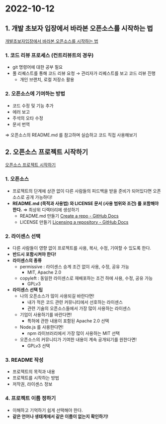# 2022-10-12

## 1. 개발 초보자 입장에서 바라본 오픈소스를 시작하는 법

[개발초보자입장에서 바라본 오픈소스를 시작하는 법](https://m.blog.naver.com/PostView.naver?isHttpsRedirect=true&blogId=kiseop91&logNo=221606244461)

### 1. 코드 리뷰 프로세스 (컨트리뷰트의 경우)

- git 명령어에 대한 공부 필요
- 풀 리퀘스트를 통해 코드 리뷰 요청 → 관리자가 리퀘스트를 보고 코드 리뷰 진행
  - 개인 브랜치, 로컬 저장소 활용

### 2. 오픈소스에 기여하는 방법

- 코드 수정 및 기능 추가
- 에러 보고
- 주석의 오타 수정
- 문서 번역

⇒ 오픈소스의 README.md 를 참고하며 실습하고 코드 직접 사용해보기

## 2. 오픈소스 프로젝트 시작하기

[오픈소스 프로젝트 시작하기](https://han-py.tistory.com/201)

### 1. 오픈소스

- 프로젝트의 단계에 상관 없이 다른 사람들의 피드백을 받을 준비가 되어있다면 오픈소스로 공개 가능하다!
- **README.md (목적과 사용법) 와 LICENSE 문서 (사용 범위와 조건) 를 포함해야 한다.**
  ⇒ 최상위 디렉터리에 생성하기
  - README.md 만들기
    [Create a repo - GitHub Docs](https://docs.github.com/en/get-started/quickstart/create-a-repo#commit-your-first-change)
  - LICENSE 만들기
    [Licensing a repository - GitHub Docs](https://docs.github.com/en/repositories/managing-your-repositorys-settings-and-features/customizing-your-repository/licensing-a-repository)

### 2. 라이센스 선택

- 다른 사람들이 영향 없이 프로젝트를 사용, 복사, 수정, 기여할 수 있도록 한다.
- **반드시 포함시켜야 한다!**
- **라이센스의 종류**
  - permissive : 라이센스 승계 조건 없이 사용, 수정, 공유 가능
    - MIT, Apache 2.0
  - copyleft : 동일한 라이센스로 재배포하는 조건 하에 사용, 수정, 공유 가능
    - GPLv3
- **라이센스 선택 팁**
  - 나의 오픈소스가 많이 사용되길 바란다면!
    - 내가 적은 코드 관련 커뮤니티에서 선호하는 라이센스
    - 관련 기술의 오픈소스들에서 가장 많이 사용하는 라이센스
  - 기업이 사용하기를 바란다면!
    - 특허에 관한 내용이 포함된 Apache 2.0 선택
  - Node.js 를 사용한다면!
    - npm 라이브러리에서 가장 많이 사용하는 MIT 선택
  - 오픈소스의 커뮤니티가 기여한 내용이 계속 공개되기를 원한다면!
    - GPLv3 선택

### 3. README 작성

- 프로젝트의 목적과 내용
- 프로젝트를 시작하는 방법
- 저작권, 라이센스 정보

### 4. 프로젝트 이름 정하기

- 이해하고 기억하기 쉽게 선택해야 한다.
- **같은 언어나 생태계에서 같은 이름이 없는지 확인하기!**
